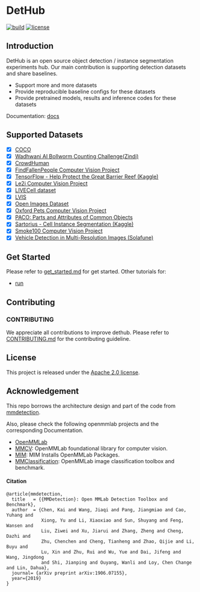 # DetHub

[![build](https://github.com/okotaku/dethub/actions/workflows/build.yml/badge.svg)](https://github.com/okotaku/dethub/actions/workflows/build.yml)
[![license](https://img.shields.io/github/license/okotaku/dethub.svg)](https://github.com/okotaku/dethub/blob/main/LICENSE)

## Introduction

DetHub is an open source object detection / instance segmentation experiments hub. Our main contribution is supporting detection datasets and share baselines.

- Support more and more datasets
- Provide reproducible baseline configs for these datasets
- Provide pretrained models, results and inference codes for these datasets

Documentation: [docs](docs)

## Supported Datasets

- [x] [COCO](configs/projects/coco/)
- [x] [Wadhwani AI Bollworm Counting Challenge(Zindi)](configs/projects/bollworm_count/)
- [x] [CrowdHuman](configs/projects/crowdhuman/)
- [x] [FindFallenPeople Computer Vision Project](configs/projects/findfallenpeople/)
- [x] [TensorFlow - Help Protect the Great Barrier Reef (Kaggle)](configs/projects/gbr_cots/)
- [x] [Le2i Computer Vision Project](configs/projects/le2i/)
- [x] [LIVECell dataset](configs/projects/livecell/)
- [x] [LVIS](configs/projects/lvis/)
- [x] [Open Images Dataset](configs/projects/openimages/)
- [x] [Oxford Pets Computer Vision Project](configs/projects/oxford_pets/)
- [x] [PACO: Parts and Attributes of Common Objects](configs/projects/paco/)
- [x] [Sartorius - Cell Instance Segmentation (Kaggle)](configs/projects/sartorius_cellseg/)
- [x] [Smoke100 Computer Vision Project](configs/projects/smoke100/)
- [x] [Vehicle Detection in Multi-Resolution Images (Solafune)](configs/projects/solafune_cardet/)

## Get Started

Please refer to [get_started.md](docs/source/get_started.md) for get started.
Other tutorials for:

- [run](docs/source/run.md)

## Contributing

### CONTRIBUTING

We appreciate all contributions to improve dethub. Please refer to [CONTRIBUTING.md](https://github.com/open-mmlab/mmcv/blob/master/CONTRIBUTING.md) for the contributing guideline.

## License

This project is released under the [Apache 2.0 license](LICENSE).

## Acknowledgement

This repo borrows the architecture design and part of the code from [mmdetection](https://github.com/open-mmlab/mmdetection).

Also, please check the following openmmlab projects and the corresponding Documentation.

- [OpenMMLab](https://openmmlab.com/)
- [MMCV](https://github.com/open-mmlab/mmcv): OpenMMLab foundational library for computer vision.
- [MIM](https://github.com/open-mmlab/mim): MIM Installs OpenMMLab Packages.
- [MMClassification](https://github.com/open-mmlab/mmclassification): OpenMMLab image classification toolbox and benchmark.

#### Citation

```
@article{mmdetection,
  title   = {{MMDetection}: Open MMLab Detection Toolbox and Benchmark},
  author  = {Chen, Kai and Wang, Jiaqi and Pang, Jiangmiao and Cao, Yuhang and
             Xiong, Yu and Li, Xiaoxiao and Sun, Shuyang and Feng, Wansen and
             Liu, Ziwei and Xu, Jiarui and Zhang, Zheng and Cheng, Dazhi and
             Zhu, Chenchen and Cheng, Tianheng and Zhao, Qijie and Li, Buyu and
             Lu, Xin and Zhu, Rui and Wu, Yue and Dai, Jifeng and Wang, Jingdong
             and Shi, Jianping and Ouyang, Wanli and Loy, Chen Change and Lin, Dahua},
  journal= {arXiv preprint arXiv:1906.07155},
  year={2019}
}
```
